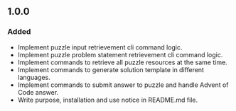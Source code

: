 <!--
### Added

### Changed

### Removed

### Fixed

### Security
-->

## 1.0.0
### Added
- Implement puzzle input retrievement cli command logic.
- Implement puzzle problem statement retrievement cli command logic.
- Implement commands to retrieve all puzzle resources at the same time. 
- Implement commands to generate solution template in different languages.
- Implement commands to submit answer to puzzle and handle Advent of Code answer.
- Write purpose, installation and use notice in README.md file.

